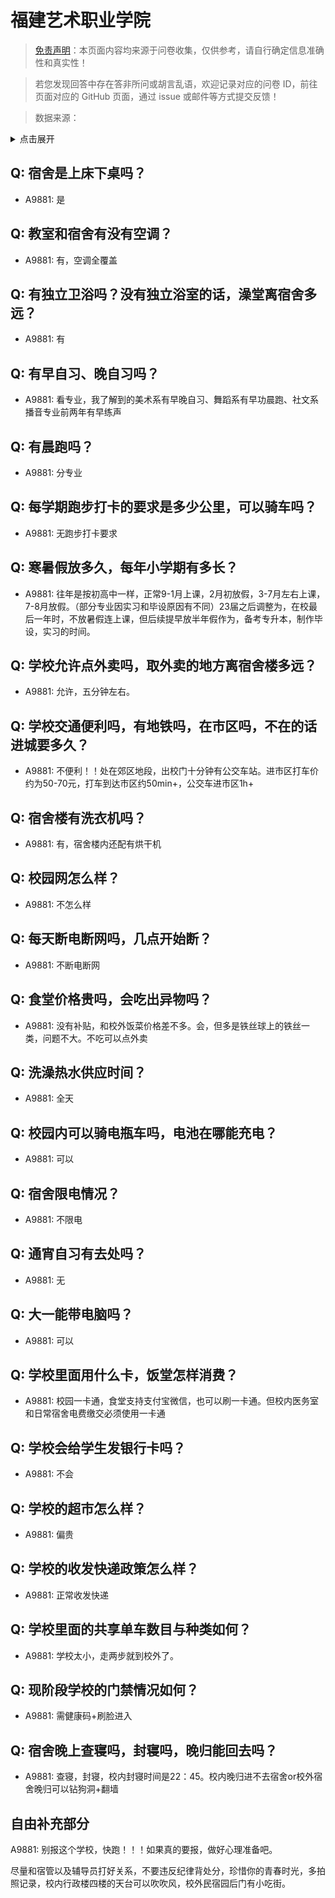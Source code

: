 # 福建艺术职业学院

> [免责声明](https://colleges.chat/#_3)：本页面内容均来源于问卷收集，仅供参考，请自行确定信息准确性和真实性！

> 若您发现回答中存在答非所问或胡言乱语，欢迎记录对应的问卷 ID，前往页面对应的 GitHub 页面，通过 issue 或邮件等方式提交反馈！

> 数据来源：

<details><summary>点击展开</summary>
<ul>
<li>A9881: 匿名 (2022 年 06 月)</li>
</ul>
</details>

## Q: 宿舍是上床下桌吗？

- A9881: 是

## Q: 教室和宿舍有没有空调？

- A9881: 有，空调全覆盖

## Q: 有独立卫浴吗？没有独立浴室的话，澡堂离宿舍多远？

- A9881: 有

## Q: 有早自习、晚自习吗？

- A9881: 看专业，我了解到的美术系有早晚自习、舞蹈系有早功晨跑、社文系播音专业前两年有早练声

## Q: 有晨跑吗？

- A9881: 分专业

## Q: 每学期跑步打卡的要求是多少公里，可以骑车吗？

- A9881: 无跑步打卡要求

## Q: 寒暑假放多久，每年小学期有多长？

- A9881: 往年是按初高中一样，正常9-1月上课，2月初放假，3-7月左右上课，7-8月放假。（部分专业因实习和毕设原因有不同）23届之后调整为，在校最后一年时，不放暑假连上课，但后续提早放半年假作为，备考专升本，制作毕设，实习的时间。

## Q: 学校允许点外卖吗，取外卖的地方离宿舍楼多远？

- A9881: 允许，五分钟左右。

## Q: 学校交通便利吗，有地铁吗，在市区吗，不在的话进城要多久？

- A9881: 不便利！！处在郊区地段，出校门十分钟有公交车站。进市区打车价约为50-70元，打车到达市区约50min+，公交车进市区1h+

## Q: 宿舍楼有洗衣机吗？

- A9881: 有，宿舍楼内还配有烘干机

## Q: 校园网怎么样？

- A9881: 不怎么样

## Q: 每天断电断网吗，几点开始断？

- A9881: 不断电断网

## Q: 食堂价格贵吗，会吃出异物吗？

- A9881: 没有补贴，和校外饭菜价格差不多。会，但多是铁丝球上的铁丝一类，问题不大。不吃可以点外卖

## Q: 洗澡热水供应时间？

- A9881: 全天

## Q: 校园内可以骑电瓶车吗，电池在哪能充电？

- A9881: 可以

## Q: 宿舍限电情况？

- A9881: 不限电

## Q: 通宵自习有去处吗？

- A9881: 无

## Q: 大一能带电脑吗？

- A9881: 可以

## Q: 学校里面用什么卡，饭堂怎样消费？

- A9881: 校园一卡通，食堂支持支付宝微信，也可以刷一卡通。但校内医务室和日常宿舍电费缴交必须使用一卡通

## Q: 学校会给学生发银行卡吗？

- A9881: 不会

## Q: 学校的超市怎么样？

- A9881: 偏贵

## Q: 学校的收发快递政策怎么样？

- A9881: 正常收发快递

## Q: 学校里面的共享单车数目与种类如何？

- A9881: 学校太小，走两步就到校外了。

## Q: 现阶段学校的门禁情况如何？

- A9881: 需健康码+刷脸进入

## Q: 宿舍晚上查寝吗，封寝吗，晚归能回去吗？

- A9881: 查寝，封寝，校内封寝时间是22：45。校内晚归进不去宿舍or校外宿舍晚归可以钻狗洞+翻墙

## 自由补充部分

A9881: 别报这个学校，快跑！！！如果真的要报，做好心理准备吧。

尽量和宿管以及辅导员打好关系，不要违反纪律背处分，珍惜你的青春时光，多拍照记录，校内行政楼四楼的天台可以吹吹风，校外民宿园后门有小吃街。